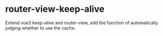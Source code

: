 # router-view-keep-alive
Extend vue3 keep-alive and router-view, add the function of automatically judging whether to use the cache. 
